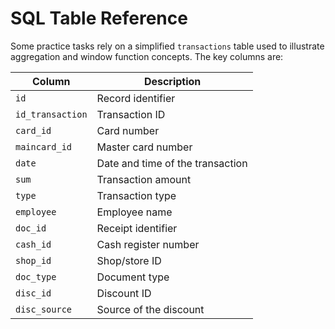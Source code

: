 # SQL Table Reference

Some practice tasks rely on a simplified `transactions` table used to illustrate aggregation and window function concepts. The key columns are:

| Column | Description |
|--------|-------------|
| `id` | Record identifier |
| `id_transaction` | Transaction ID |
| `card_id` | Card number |
| `maincard_id` | Master card number |
| `date` | Date and time of the transaction |
| `sum` | Transaction amount |
| `type` | Transaction type |
| `employee` | Employee name |
| `doc_id` | Receipt identifier |
| `cash_id` | Cash register number |
| `shop_id` | Shop/store ID |
| `doc_type` | Document type |
| `disc_id` | Discount ID |
| `disc_source` | Source of the discount |
